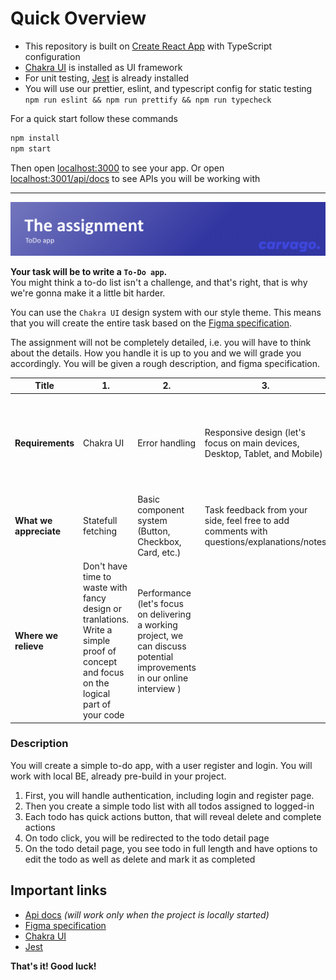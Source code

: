 # Quick Overview

- This repository is built on [Create React App](https://github.com/facebook/create-react-app) with TypeScript configuration
- [Chakra UI](https://chakra-ui.com/) is installed as UI framework
- For unit testing, [Jest](https://jestjs.io/) is already installed
- You will use our prettier, eslint, and typescript config for static testing <br/> `npm run eslint && npm run prettify && npm run typecheck`

For a quick start follow these commands

```sh
npm install
npm start
```

Then open [localhost:3000](http://localhost:3000/) to see your app.
Or open [localhost:3001/api/docs](http://localhost:3001/api/docs) to see APIs you will be working with<br>

---

![Alt text](./src/assets/readme/banner.png)

**Your task will be to write a `To-Do app`.** <br/>
You might think a to-do list isn't a challenge, and
that's right, that is why we're gonna make it a little bit harder.

You can use the `Chakra UI` design system with our style theme. This means that you will create the entire task based on the [Figma specification](https://www.figma.com/file/JoD25P1n4ALPTdt1wesM1S/Zentask---Frontend-Assignment?type=design&t=qZXHzbWa37NSYGcn-6).

The assignment will not be completely detailed, i.e. you will have to think about the details. How you handle it is up to you and we will grade you accordingly. You will be given a rough description, and figma specification.

| Title                  | 1.                                                                                                                                    | 2.                                                                                                                        | 3.                                                                           | 4.                                                                                        |
| ---------------------- | ------------------------------------------------------------------------------------------------------------------------------------- | ------------------------------------------------------------------------------------------------------------------------- | ---------------------------------------------------------------------------- | ----------------------------------------------------------------------------------------- |
| **Requirements**       | Chakra UI                                                                                                                             | Error handling                                                                                                            | Responsive design (let's focus on main devices, Desktop, Tablet, and Mobile) | Write utility function to get formatted current date and test with jest                   |
| **What we appreciate** | Statefull fetching                                                                                                                                                                                               | Basic component system (Button, Checkbox, Card, etc.)                        | Task feedback from your side, feel free to add comments with questions/explanations/notes |
| **Where we relieve**   | Don't have time to waste with fancy design or tranlations. Write a simple proof of concept and focus on the logical part of your code | Performance (let's focus on delivering a working project, we can discuss potential improvements in our online interview ) |                                                                              |                                                                                           |

### Description

You will create a simple to-do app, with a user register and login. You will work with local BE, already pre-build in your project.

1. First, you will handle authentication, including login and register page.
2. Then you create a simple todo list with all todos assigned to logged-in
3. Each todo has quick actions button, that will reveal delete and complete actions
4. On todo click, you will be redirected to the todo detail page
5. On the todo detail page, you see todo in full length and have options to edit the todo as well as delete and mark it as completed

## Important links

- [Api docs](http://localhost:3001/api/docs) _(will work only when the project is locally started)_
- [Figma specification](https://www.figma.com/file/JoD25P1n4ALPTdt1wesM1S/Zentask---Frontend-Assignment?type=design&t=qZXHzbWa37NSYGcn-6)
- [Chakra UI](https://chakra-ui.com/)
- [Jest](https://jestjs.io/)

**That's it! Good luck!**
